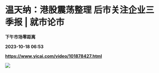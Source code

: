 # 温天纳：港股震荡整理 后市关注企业三季报 | 就市论市
**下午市场零距离**

**2023-10-18 06:53**

**https://www.yicai.com/video/101878427.html**

![](http://imgcdn.yicai.com/vms-new/2023/10/76f9953d-dc60-4d4f-b370-dbb7452a470f_CujD.jpg)